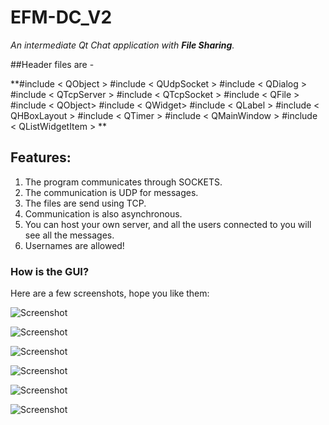 # EFM-DC_V2

*An intermediate Qt Chat application with **File Sharing**.*

##Header files are -

**#include < QObject >
#include < QUdpSocket >
#include < QDialog >
#include < QTcpServer >
#include < QTcpSocket >
#include < QFile >
#include < QObject>
#include < QWidget>
#include < QLabel >
#include < QHBoxLayout >
#include < QTimer >
#include < QMainWindow >
#include < QListWidgetItem >
**

## Features:

1. The program communicates through SOCKETS.
2. The communication is UDP for messages.
3. The files are send using TCP.
4. Communication is also asynchronous.
5. You can host your own server, and all the users connected to you will see all the messages.
6. Usernames are allowed!


### How is the GUI?
Here are a few screenshots, hope you like them:

![Screenshot]("https://github.com/varshneydevansh/EFM-DC_V2/blob/master/Screenshots/Screenshot%20from%202017-11-27%2023-03-43.png")

![Screenshot]("https://github.com/varshneydevansh/EFM-DC_V2/blob/master/Screenshots/Screenshot%20from%202017-11-27%2023-03-54.png")

![Screenshot]("https://github.com/varshneydevansh/EFM-DC_V2/blob/master/Screenshots/Screenshot%20from%202017-11-27%2023-04-26.png")

![Screenshot]("https://github.com/varshneydevansh/EFM-DC_V2/blob/master/Screenshots/Screenshot%20from%202017-11-27%2023-04-57.png")

![Screenshot]("https://github.com/varshneydevansh/EFM-DC_V2/blob/master/Screenshots/Screenshot%20from%202017-11-27%2023-05-13.png")

![Screenshot]("https://github.com/varshneydevansh/EFM-DC_V2/blob/master/Screenshots/Screenshot%20from%202017-11-27%2023-05-37.png")

